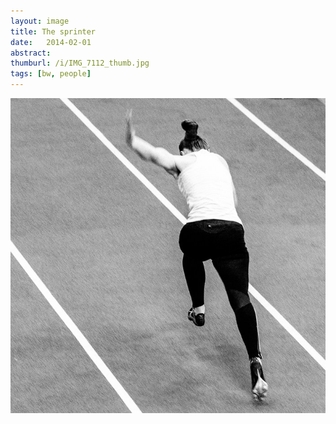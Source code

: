 ```yaml
---
layout: image
title: The sprinter
date:   2014-02-01
abstract: 
thumburl: /i/IMG_7112_thumb.jpg
tags: [bw, people]
---
```

![](/i/IMG_7112.jpg)

